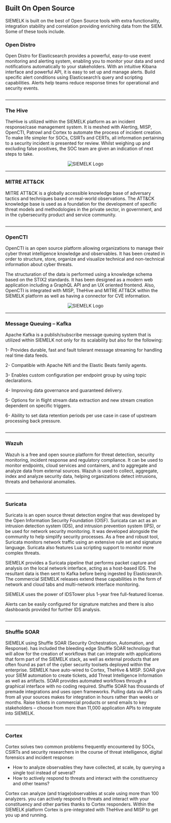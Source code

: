 ## Built On Open Source
SIEMELK is built on the best of Open Source tools with extra functionality, integration stability and correlation providing enriching data from the SIEM.
Some of these tools include.

### Open Distro
Open Distro for Elasticsearch provides a powerful, easy-to-use event monitoring and alerting system, enabling you to monitor your data and send notifications automatically to your stakeholders. With an intuitive Kibana interface and powerful API, it is easy to set up and manage alerts. Build specific alert conditions using Elasticsearch’s query and scripting capabilities. Alerts help teams reduce response times for operational and security events.

<p align="center">
 <img alt="" src="images/opendistro.png">
</p>

-----

### The Hive
TheHive is utilized within the SIEMELK platform as an incident response/case management system. It is meshed with Alerting, MISP, OpenCTI, Patrowl and Cortex to automate the process of incident creation. To make life simpler for SOCs, CSIRTs and CERTs, all information pertaining to a security incident is presented for review. Whilst weighing up and excluding false positives, the SOC team are given an indication of next steps to take.

<p align="center">
 <img alt="SIEMELK Logo" src="images/hive.png">
</p>

-----

### MITRE ATT&CK
MITRE ATT&CK is a globally accessible knowledge base of adversary tactics and techniques based on real-world observations. The ATT&CK knowledge base is used as a foundation for the development of specific threat models and methodologies in the private sector, in government, and in the cybersecurity product and service community.

<p align="center">
 <img alt="" src="images/mitre.png">
</p>

------
### OpenCTI
OpenCTI is an open source platform allowing organizations to manage their cyber threat intelligence knowledge and observables. It has been created in order to structure, store, organize and visualize technical and non-technical information about cyber threats.


The structuration of the data is performed using a knowledge schema based on the STIX2 standards. It has been designed as a modern web application including a GraphQL API and an UX oriented frontend. Also, OpenCTI is integrated with MISP, TheHive and MITRE ATT&CK within the SIEMELK platform as well as having a connector for CVE information.

<p align="center">
 <img alt="SIEMELK Logo" src="images/opencti.jpg">
</p>

------

### Message Queuing – Kafka
Apache Kafka is a publish/subscribe message queuing system that is utilized within SIEMELK not only for its scalability but also for the following:

1- Provides durable, fast and fault tolerant message streaming for handling real time data feeds.

2- Compatible with Apache Nifi and the Elastic Beats family agents.

3- Enables custom configuration per endpoint group by using topic declarations.

4- Improving data governance and guaranteed delivery.

5- Options for in flight stream data extraction and new stream creation dependent on specific triggers.

6- Ability to set data retention periods per use case in case of upstream processing back pressure.


<p align="center">
 <img alt="" src="images/kafka.png">
</p>

-----

### Wazuh
Wazuh is a free and open source platform for threat detection, security monitoring, incident response and regulatory compliance. It can be used to monitor endpoints, cloud services and containers, and to aggregate and analyze data from external sources. Wazuh is used to collect, aggregate, index and analyze security data, helping organizations detect intrusions, threats and behavioral anomalies.

<p align="center">
 <img alt="" src="images/wazuh.png">
</p>

-----

### Suricata
Suricata is an open source threat detection engine that was developed by the Open Information Security Foundation (OISF). Suricata can act as an intrusion detection system (IDS), and intrusion prevention system (IPS), or be used for network security monitoring. It was developed alongside the community to help simplify security processes. As a free and robust tool, Suricata monitors network traffic using an extensive rule set and signature language. Suricata also features Lua scripting support to monitor more complex threats.



SIEMELK provides a Suricata pipeline that performs packet capture and analysis on the local network interface, acting as a host-based IDS. The resultant data is then sent to Kafka before being ingested by Elasticsearch. The commercial SIEMELK releases extend these capabilities in the form of network and cloud tabs and multi-network interface monitoring.

SIEMELK uses the power of IDSTower plus 1-year free full-featured license.
 
Alerts can be easily configured for signature matches and there is also dashboards provided for further IDS analysis.

 <p align="center">
 <img alt="" src="images/suricata.png">
</p>

-----
### Shuffle SOAR
SIEMELK using Shuffle SOAR (Security Orchestration, Automation, and Response). has included the bleeding edge Shuffle SOAR technology that will allow for the creation of workflows that can integrate with applications that form part of the SIEMELK stack, as well as external products that are often found as part of the cyber security toolsets deployed within the enterprise. SIEMELK have auto-wired to Cortex, TheHive & MISP. SOAR give your SIEM automation to create tickets, add Threat Intelligence Information as well as artifacts. SOAR provides automated workflows through a graphical interface with no coding required. Shuffle SOAR has thousands of premade integrations and uses open frameworks. Pulling data via API calls from all your sources makes for integration in hours rather than weeks or months. Raise tickets in commercial products or send emails to key stakeholders – choose from more than 11,000 application APIs to integrate into SIEMELK.

 <p align="center">
 <img alt="" src="images/SOAR-min.jpg ">
</p>

-----
### Cortex 
Cortex solves two common problems frequently encountered by SOCs, CSIRTs and security researchers in the course of threat intelligence, digital forensics and incident response:


- How to analyze observables they have collected, at scale, by querying a single tool instead of several?
- How to actively respond to threats and interact with the constituency and other teams?


Cortex can analyze (and triage)observables at scale using more than 100 analyzers. you can actively respond to threats and interact with your constituency and other parties thanks to Cortex responders. Within the SIEMELK platform Cortex is pre-integrated with TheHive and MISP to get you up and running.


<p align="center">
<img alt="" src="images/Cortex-dash.png ">
</p>
